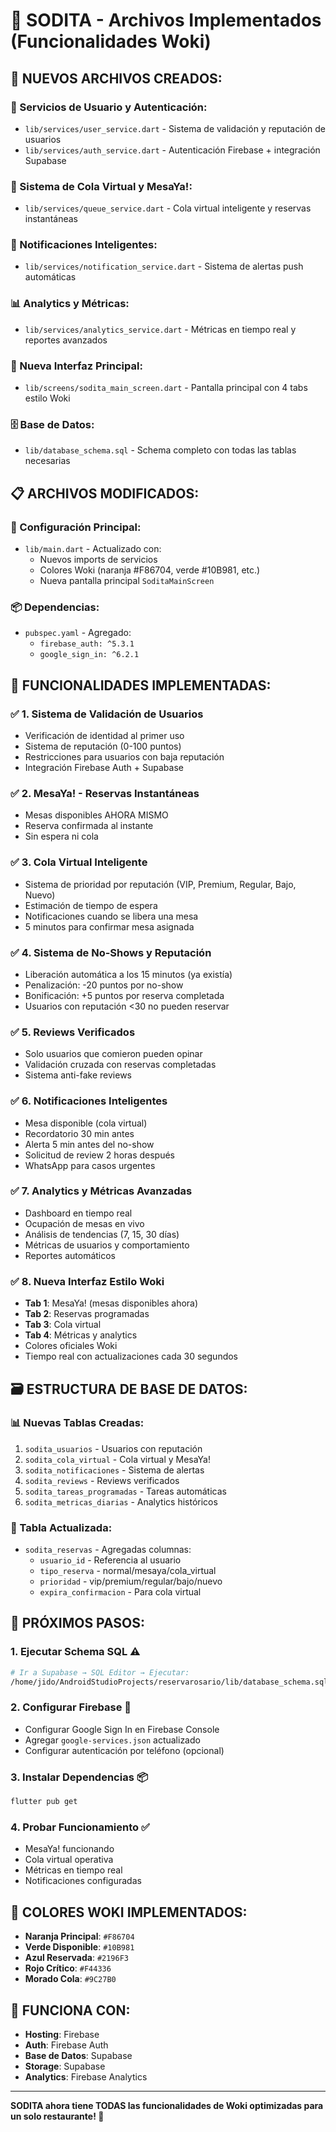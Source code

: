 # 🚀 SODITA - Archivos Implementados (Funcionalidades Woki)

## 📁 **NUEVOS ARCHIVOS CREADOS:**

### **🔐 Servicios de Usuario y Autenticación:**
- `lib/services/user_service.dart` - Sistema de validación y reputación de usuarios
- `lib/services/auth_service.dart` - Autenticación Firebase + integración Supabase

### **🔄 Sistema de Cola Virtual y MesaYa!:**
- `lib/services/queue_service.dart` - Cola virtual inteligente y reservas instantáneas

### **📨 Notificaciones Inteligentes:**
- `lib/services/notification_service.dart` - Sistema de alertas push automáticas

### **📊 Analytics y Métricas:**
- `lib/services/analytics_service.dart` - Métricas en tiempo real y reportes avanzados

### **🎨 Nueva Interfaz Principal:**
- `lib/screens/sodita_main_screen.dart` - Pantalla principal con 4 tabs estilo Woki

### **🗄️ Base de Datos:**
- `lib/database_schema.sql` - Schema completo con todas las tablas necesarias

## 📋 **ARCHIVOS MODIFICADOS:**

### **🔧 Configuración Principal:**
- `lib/main.dart` - Actualizado con:
  - Nuevos imports de servicios
  - Colores Woki (naranja #F86704, verde #10B981, etc.)
  - Nueva pantalla principal `SoditaMainScreen`

### **📦 Dependencias:**
- `pubspec.yaml` - Agregado:
  - `firebase_auth: ^5.3.1`
  - `google_sign_in: ^6.2.1`

## 🎯 **FUNCIONALIDADES IMPLEMENTADAS:**

### **✅ 1. Sistema de Validación de Usuarios**
- Verificación de identidad al primer uso
- Sistema de reputación (0-100 puntos)
- Restricciones para usuarios con baja reputación
- Integración Firebase Auth + Supabase

### **✅ 2. MesaYa! - Reservas Instantáneas**
- Mesas disponibles AHORA MISMO
- Reserva confirmada al instante
- Sin espera ni cola

### **✅ 3. Cola Virtual Inteligente**
- Sistema de prioridad por reputación (VIP, Premium, Regular, Bajo, Nuevo)
- Estimación de tiempo de espera
- Notificaciones cuando se libera una mesa
- 5 minutos para confirmar mesa asignada

### **✅ 4. Sistema de No-Shows y Reputación**
- Liberación automática a los 15 minutos (ya existía)
- Penalización: -20 puntos por no-show
- Bonificación: +5 puntos por reserva completada
- Usuarios con reputación <30 no pueden reservar

### **✅ 5. Reviews Verificados**
- Solo usuarios que comieron pueden opinar
- Validación cruzada con reservas completadas
- Sistema anti-fake reviews

### **✅ 6. Notificaciones Inteligentes**
- Mesa disponible (cola virtual)
- Recordatorio 30 min antes
- Alerta 5 min antes del no-show
- Solicitud de review 2 horas después
- WhatsApp para casos urgentes

### **✅ 7. Analytics y Métricas Avanzadas**
- Dashboard en tiempo real
- Ocupación de mesas en vivo
- Análisis de tendencias (7, 15, 30 días)
- Métricas de usuarios y comportamiento
- Reportes automáticos

### **✅ 8. Nueva Interfaz Estilo Woki**
- **Tab 1**: MesaYa! (mesas disponibles ahora)
- **Tab 2**: Reservas programadas  
- **Tab 3**: Cola virtual
- **Tab 4**: Métricas y analytics
- Colores oficiales Woki
- Tiempo real con actualizaciones cada 30 segundos

## 🗃️ **ESTRUCTURA DE BASE DE DATOS:**

### **📊 Nuevas Tablas Creadas:**
1. `sodita_usuarios` - Usuarios con reputación
2. `sodita_cola_virtual` - Cola virtual y MesaYa!
3. `sodita_notificaciones` - Sistema de alertas
4. `sodita_reviews` - Reviews verificados
5. `sodita_tareas_programadas` - Tareas automáticas
6. `sodita_metricas_diarias` - Analytics históricos

### **🔧 Tabla Actualizada:**
- `sodita_reservas` - Agregadas columnas:
  - `usuario_id` - Referencia al usuario
  - `tipo_reserva` - normal/mesaya/cola_virtual
  - `prioridad` - vip/premium/regular/bajo/nuevo
  - `expira_confirmacion` - Para cola virtual

## 🚀 **PRÓXIMOS PASOS:**

### **1. Ejecutar Schema SQL** ⚠️
```bash
# Ir a Supabase → SQL Editor → Ejecutar:
/home/jido/AndroidStudioProjects/reservarosario/lib/database_schema.sql
```

### **2. Configurar Firebase** 🔧
- Configurar Google Sign In en Firebase Console
- Agregar `google-services.json` actualizado
- Configurar autenticación por teléfono (opcional)

### **3. Instalar Dependencias** 📦
```bash
flutter pub get
```

### **4. Probar Funcionamiento** ✅
- MesaYa! funcionando
- Cola virtual operativa
- Métricas en tiempo real
- Notificaciones configuradas

## 🎨 **COLORES WOKI IMPLEMENTADOS:**
- **Naranja Principal**: `#F86704`
- **Verde Disponible**: `#10B981`
- **Azul Reservada**: `#2196F3`
- **Rojo Crítico**: `#F44336`
- **Morado Cola**: `#9C27B0`

## 📱 **FUNCIONA CON:**
- **Hosting**: Firebase
- **Auth**: Firebase Auth
- **Base de Datos**: Supabase
- **Storage**: Supabase
- **Analytics**: Firebase Analytics

---

**SODITA ahora tiene TODAS las funcionalidades de Woki optimizadas para un solo restaurante! 🎉**